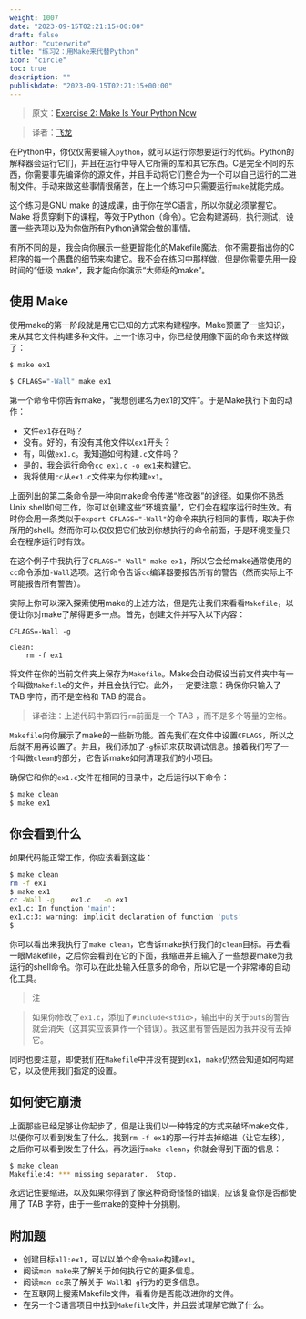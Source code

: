 ```yaml
---
weight: 1007
date: "2023-09-15T02:21:15+00:00"
draft: false
author: "cuterwrite"
title: "练习2：用Make来代替Python"
icon: "circle"
toc: true
description: ""
publishdate: "2023-09-15T02:21:15+00:00"
---
```




> 原文：[Exercise 2: Make Is Your Python Now](http://c.learncodethehardway.org/book/ex2.html)

> 译者：[飞龙](https://github.com/wizardforcel)

在Python中，你仅仅需要输入`python`，就可以运行你想要运行的代码。Python的解释器会运行它们，并且在运行中导入它所需的库和其它东西。C是完全不同的东西，你需要事先编译你的源文件，并且手动将它们整合为一个可以自己运行的二进制文件。手动来做这些事情很痛苦，在上一个练习中只需要运行`make`就能完成。

这个练习是GNU make 的速成课，由于你在学C语言，所以你就必须掌握它。Make 将贯穿剩下的课程，等效于Python（命令）。它会构建源码，执行测试，设置一些选项以及为你做所有Python通常会做的事情。

有所不同的是，我会向你展示一些更智能化的Makefile魔法，你不需要指出你的C程序的每一个愚蠢的细节来构建它。我不会在练习中那样做，但是你需要先用一段时间的“低级 make”，我才能向你演示“大师级的make”。

## 使用 Make

使用make的第一阶段就是用它已知的方式来构建程序。Make预置了一些知识，来从其它文件构建多种文件。上一个练习中，你已经使用像下面的命令来这样做了：

```sh
$ make ex1

$ CFLAGS="-Wall" make ex1
```

第一个命令中你告诉make，“我想创建名为ex1的文件”。于是Make执行下面的动作：

+ 文件`ex1`存在吗？
+ 没有。好的，有没有其他文件以`ex1`开头？
+ 有，叫做`ex1.c`。我知道如何构建`.c`文件吗？
+ 是的，我会运行命令`cc ex1.c -o ex1`来构建它。
+ 我将使用`cc`从`ex1.c`文件来为你构建`ex1`。

上面列出的第二条命令是一种向make命令传递“修改器”的途径。如果你不熟悉Unix shell如何工作，你可以创建这些“环境变量”，它们会在程序运行时生效。有时你会用一条类似于`export CFLAGS="-Wall"`的命令来执行相同的事情，取决于你所用的shell。然而你可以仅仅把它们放到你想执行的命令前面，于是环境变量只会在程序运行时有效。

在这个例子中我执行了`CFLAGS="-Wall" make ex1`，所以它会给make通常使用的`cc`命令添加`-Wall`选项。这行命令告诉`cc`编译器要报告所有的警告（然而实际上不可能报告所有警告）。

实际上你可以深入探索使用make的上述方法，但是先让我们来看看`Makefile`，以便让你对make了解得更多一点。首先，创建文件并写入以下内容：

```make
CFLAGS=-Wall -g

clean:
    rm -f ex1
```

将文件在你的当前文件夹上保存为`Makefile`。Make会自动假设当前文件夹中有一个叫做`Makefile`的文件，并且会执行它。此外，一定要注意：确保你只输入了 TAB 字符，而不是空格和 TAB 的混合。

> 译者注：上述代码中第四行`rm`前面是一个 TAB ，而不是多个等量的空格。

`Makefile`向你展示了make的一些新功能。首先我们在文件中设置`CFLAGS`，所以之后就不用再设置了。并且，我们添加了`-g`标识来获取调试信息。接着我们写了一个叫做`clean`的部分，它告诉make如何清理我们的小项目。

确保它和你的`ex1.c`文件在相同的目录中，之后运行以下命令：

```sh
$ make clean
$ make ex1
```

## 你会看到什么

如果代码能正常工作，你应该看到这些：

```sh
$ make clean
rm -f ex1
$ make ex1
cc -Wall -g    ex1.c   -o ex1
ex1.c: In function 'main':
ex1.c:3: warning: implicit declaration of function 'puts'
$
```

你可以看出来我执行了`make clean`，它告诉make执行我们的`clean`目标。再去看一眼Makefile，之后你会看到在它的下面，我缩进并且输入了一些想要make为我运行的shell命令。你可以在此处输入任意多的命令，所以它是一个非常棒的自动化工具。

> 注

> 如果你修改了`ex1.c`，添加了`#include<stdio>`，输出中的关于`puts`的警告就会消失（这其实应该算作一个错误）。我这里有警告是因为我并没有去掉它。

同时也要注意，即使我们在`Makefile`中并没有提到`ex1`，`make`仍然会知道如何构建它，以及使用我们指定的设置。

## 如何使它崩溃

上面那些已经足够让你起步了，但是让我们以一种特定的方式来破坏make文件，以便你可以看到发生了什么。找到`rm -f ex1`的那一行并去掉缩进（让它左移），之后你可以看到发生了什么。再次运行`make clean`，你就会得到下面的信息：

```sh
$ make clean
Makefile:4: *** missing separator.  Stop.
```

永远记住要缩进，以及如果你得到了像这种奇奇怪怪的错误，应该复查你是否都使用了 TAB 字符，由于一些make的变种十分挑剔。

## 附加题

+ 创建目标`all:ex1`，可以以单个命令`make`构建`ex1`。
+ 阅读`man make`来了解关于如何执行它的更多信息。
+ 阅读`man cc`来了解关于`-Wall`和`-g`行为的更多信息。
+ 在互联网上搜索Makefile文件，看看你是否能改进你的文件。
+ 在另一个C语言项目中找到`Makefile`文件，并且尝试理解它做了什么。
